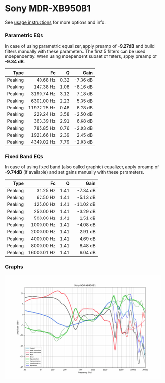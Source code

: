 # Sony MDR-XB950B1
See [usage instructions](https://github.com/jaakkopasanen/AutoEq#usage) for more options and info.

### Parametric EQs
In case of using parametric equalizer, apply preamp of **-9.27dB** and build filters manually
with these parameters. The first 5 filters can be used independently.
When using independent subset of filters, apply preamp of **-9.34 dB**.

| Type    | Fc          |    Q | Gain     |
|--------:|------------:|-----:|---------:|
| Peaking | 40.68 Hz    | 0.32 | -7.36 dB |
| Peaking | 147.38 Hz   | 1.08 | -8.16 dB |
| Peaking | 3190.74 Hz  | 3.12 | 7.18 dB  |
| Peaking | 6301.00 Hz  | 2.23 | 5.35 dB  |
| Peaking | 11972.25 Hz | 0.46 | 6.28 dB  |
| Peaking | 229.24 Hz   | 3.58 | -2.50 dB |
| Peaking | 363.39 Hz   | 2.91 | 6.68 dB  |
| Peaking | 785.85 Hz   | 0.76 | -2.93 dB |
| Peaking | 1921.66 Hz  | 2.39 | 2.45 dB  |
| Peaking | 4349.02 Hz  | 7.79 | -2.03 dB |

### Fixed Band EQs
In case of using fixed band (also called graphic) equalizer, apply preamp of **-9.74dB**
(if available) and set gains manually with these parameters.

| Type    | Fc          |    Q | Gain      |
|--------:|------------:|-----:|----------:|
| Peaking | 31.25 Hz    | 1.41 | -7.34 dB  |
| Peaking | 62.50 Hz    | 1.41 | -5.13 dB  |
| Peaking | 125.00 Hz   | 1.41 | -11.02 dB |
| Peaking | 250.00 Hz   | 1.41 | -3.29 dB  |
| Peaking | 500.00 Hz   | 1.41 | 1.51 dB   |
| Peaking | 1000.00 Hz  | 1.41 | -4.08 dB  |
| Peaking | 2000.00 Hz  | 1.41 | 2.91 dB   |
| Peaking | 4000.00 Hz  | 1.41 | 4.69 dB   |
| Peaking | 8000.00 Hz  | 1.41 | 8.48 dB   |
| Peaking | 16000.01 Hz | 1.41 | 6.04 dB   |

### Graphs
![](./Sony%20MDR-XB950B1.png)